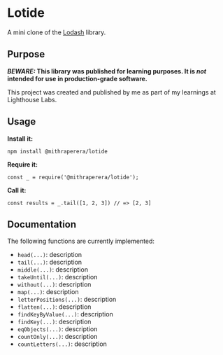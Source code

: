 # Lotide

A mini clone of the [Lodash](https://lodash.com) library.

## Purpose

**_BEWARE:_ This library was published for learning purposes. It is _not_ intended for use in production-grade software.**

This project was created and published by me as part of my learnings at Lighthouse Labs. 

## Usage

**Install it:**

`npm install @mithraperera/lotide`

**Require it:**

`const _ = require('@mithraperera/lotide');`

**Call it:**

`const results = _.tail([1, 2, 3]) // => [2, 3]`

## Documentation

The following functions are currently implemented:

* `head(...)`: description
* `tail(...)`: description
* `middle(...)`: description
* `takeUntil(...)`: description
* `without(...)`: description
* `map(...)`: description
* `letterPositions(...)`: description
* `flatten(...)`: description
* `findKeyByValue(...)`: description
* `findKey(...)`: description
* `eqObjects(...)`: description
* `countOnly(...)`: description
* `countLetters(...)`: description